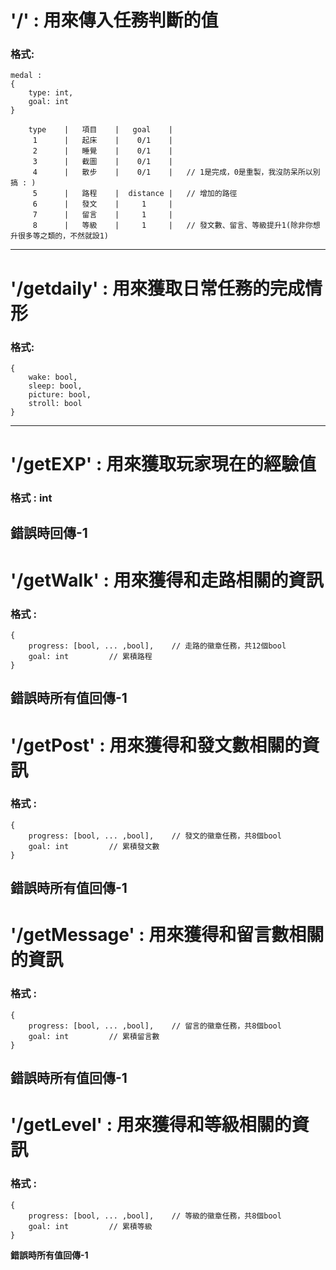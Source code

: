 # '/' : 用來傳入任務判斷的值
### 格式:
```
medal : 
{
    type: int,
    goal: int
}

    type    |   項目    |   goal    |
     1      |   起床    |    0/1    |
     2      |   睡覺    |    0/1    |
     3      |   截圖    |    0/1    |
     4      |   散步    |    0/1    |   // 1是完成，0是重製，我沒防呆所以別搞 : )
     5      |   路程    |  distance |   // 增加的路徑
     6      |   發文    |     1     |
     7      |   留言    |     1     |
     8      |   等級    |     1     |   // 發文數、留言、等級提升1(除非你想升很多等之類的，不然就設1)
 ```
---
# '/getdaily' : 用來獲取日常任務的完成情形
### 格式:
```
{
    wake: bool,
    sleep: bool,
    picture: bool,
    stroll: bool
}
```
---
# '/getEXP' : 用來獲取玩家現在的經驗值
### 格式 : int
**錯誤時回傳-1**
---
# '/getWalk' : 用來獲得和走路相關的資訊
### 格式 : 
```
{
    progress: [bool, ... ,bool],    // 走路的徽章任務，共12個bool
    goal: int         // 累積路程
}
```
**錯誤時所有值回傳-1**
---
# '/getPost' : 用來獲得和發文數相關的資訊
### 格式 : 
```
{
    progress: [bool, ... ,bool],    // 發文的徽章任務，共8個bool
    goal: int         // 累積發文數
}
```
**錯誤時所有值回傳-1**
---
# '/getMessage' : 用來獲得和留言數相關的資訊
### 格式 : 
```
{
    progress: [bool, ... ,bool],    // 留言的徽章任務，共8個bool
    goal: int         // 累積留言數
}
```
**錯誤時所有值回傳-1**
---
# '/getLevel' : 用來獲得和等級相關的資訊
### 格式 : 
```
{
    progress: [bool, ... ,bool],    // 等級的徽章任務，共8個bool
    goal: int         // 累積等級
}
```
**錯誤時所有值回傳-1**
